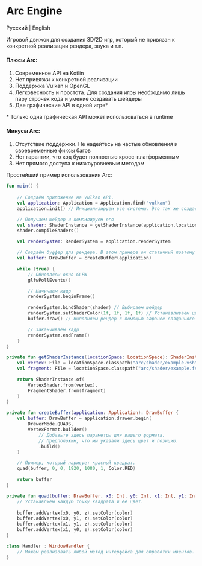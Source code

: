 # Arc Engine

Русский | English

Игровой движок для создания 3D/2D игр, который не привязан
к конкретной реализации рендера, звука и т.п.

#### Плюсы Arc:
1. Современное API на Kotlin
2. Нет привязки к конкретной реализации
3. Поддержка Vulkan и OpenGL
4. Легковесность и простота. Для создания игры необходимо лишь пару строчек кода и умение создавать шейдеры
5. Две графические API в одной игре*

\* Только одна графическая API может использоваться в runtime

#### Минусы Arc:
1. Отсутствие поддержки. Не надейтесь на частые обновления и своевременные фиксы багов
2. Нет гарантии, что код будет полностью кросс-платформенным
3. Нет прямого доступа к низкоуровневым методам

Простейший пример использования Arc:

```kotlin
fun main() {
    
    // Создаём приложение на Vulkan API.
    val application: Application = Application.find("vulkan")
    application.init() // Инициализируем все системы. Это так же создаст окно.

    // Получаем шейдер и компилируем его
    val shader: ShaderInstance = getShaderInstance(application.locationSpace)
    shader.compileShaders()

    val renderSystem: RenderSystem = application.renderSystem

    // Создаём буффер для рендера. В этом примере он статичный поэтому одна постоянная инстанса.
    val buffer: DrawBuffer = createBuffer(application)

    while (true) {
        // Обновляем окно GLFW
        glfwPollEvents()

        // Начинаем кадр
        renderSystem.beginFrame()

        renderSystem.bindShader(shader) // Выбираем шейдер
        renderSystem.setShaderColor(1f, 1f, 1f, 1f) // Устанавливаем цвет шейдера
        buffer.draw() // Выполняем рендер с помощью заранее созданного буфера

        // Заканчиваем кадр
        renderSystem.endFrame()
    }
}

private fun getShaderInstance(locationSpace: LocationSpace): ShaderInstance {
    val vertex: File = locationSpace.classpath("arc/shader/example.vsh")
    val fragment: File = locationSpace.classpath("arc/shader/example.fsh")

    return ShaderInstance.of(
        VertexShader.from(vertex),
        FragmentShader.from(fragment)
    )
}

private fun createBuffer(application: Application): DrawBuffer {
    val buffer: DrawBuffer = application.drawer.begin(
        DrawerMode.QUADS,
        VertexFormat.builder()
            // Добавьте здесь параметры для вашего формата.
            // Предположим, что мы указали здесь цвет и позицию.
            .build()
    )

    // Пример, который нарисует красный квадрат.
    quad(buffer, 0, 0, 1920, 1080, 1, Color.RED)

    return buffer
}

private fun quad(buffer: DrawBuffer, x0: Int, y0: Int, x1: Int, y1: Int, z: Int, color: Color) {
    // Устанавлием каждую точку квадрата и её цвет. 
    
    buffer.addVertex(x0, y0, z).setColor(color)
    buffer.addVertex(x0, y1, z).setColor(color)
    buffer.addVertex(x1, y1, z).setColor(color)
    buffer.addVertex(x1, y0, z).setColor(color)
}

class Handler : WindowHandler {
    // Можем реализовать любой метод интерфейса для обработки ивентов.
}
```